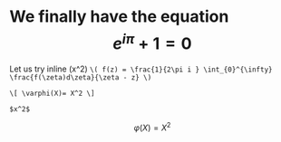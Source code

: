 <script type="text/javascript" async
  src="https://cdnjs.cloudflare.com/ajax/libs/mathjax/2.7.5/MathJax.js?config=TeX-MML-AM_CHTML">
</script>

# We finally have the equation $$e^{i\pi} + 1 = 0$$
Let us try inline \(x^2\) 
`\( f(z) = \frac{1}{2\pi i } \int_{0}^{\infty} \frac{f(\zeta)d\zeta}{\zeta - z} \)`


`\[ \varphi(X)= X^2 \]`

`$x^2$`

$$  \varphi(X)= X^2 $$
